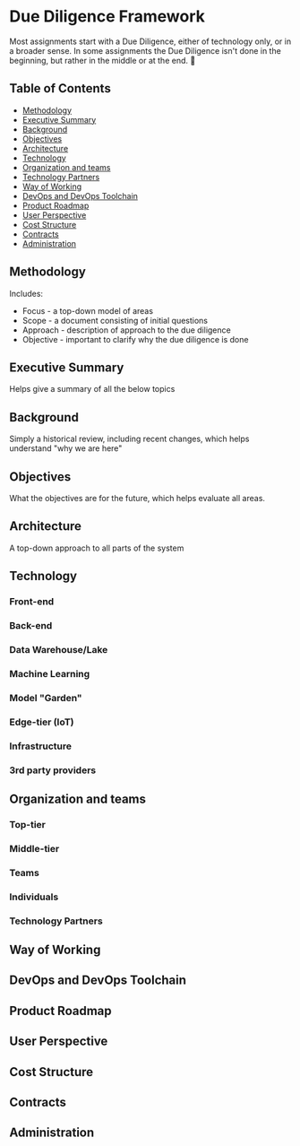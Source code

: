 # Due Diligence Framework

Most assignments start with a Due Diligence, either of technology only, or in a broader sense. In some assignments the Due Diligence isn't done in the beginning, but rather in the middle or at the end. :rocket:

## Table of Contents
- [Methodology](#methodology)
- [Executive Summary](#executive-summary)
- [Background](#background)
- [Objectives](#objectives)
- [Architecture](#architecture)
- [Technology](#technology)
- [Organization and teams](#organization-and-teams)
- [Technology Partners](#technology-partners)
- [Way of Working](#way-of-working)
- [DevOps and DevOps Toolchain](#devops-and-devops-toolchain)
- [Product Roadmap](#product-roadmap)
- [User Perspective](#user-perspective)
- [Cost Structure](#cost-structure)
- [Contracts](#contracts)
- [Administration](#administration)

## Methodology 

Includes: 
- Focus - a top-down model of areas 
- Scope - a document consisting of initial questions 
- Approach - description of approach to the due diligence 
- Objective - important to clarify why the due diligence is done 

## Executive Summary 

Helps give a summary of all the below topics  

## Background 

Simply a historical review, including recent changes, which helps understand "why we are here"  

## Objectives 

What the objectives are for the future, which helps evaluate all areas.  

## Architecture 

A top-down approach to all parts of the system 

## Technology 

### Front-end 

### Back-end 

### Data Warehouse/Lake 

### Machine Learning 

### Model "Garden"

### Edge-tier (IoT) 

### Infrastructure

### 3rd party providers 

## Organization and teams 

### Top-tier 

### Middle-tier

### Teams 

### Individuals

### Technology Partners 

## Way of Working 

## DevOps and DevOps Toolchain

## Product Roadmap 

## User Perspective 

## Cost Structure 

## Contracts 

## Administration

